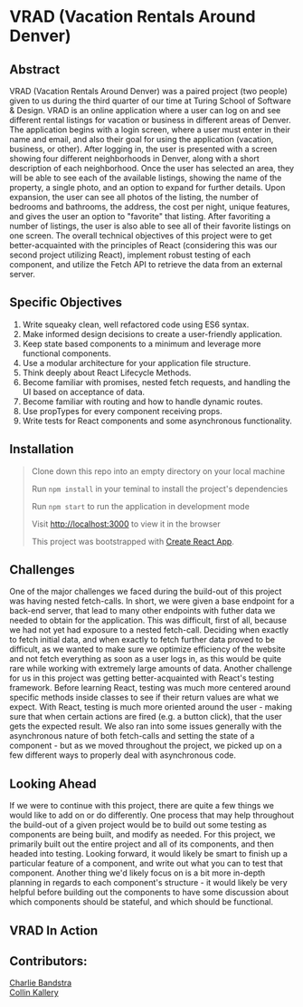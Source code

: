 # VRAD (Vacation Rentals Around Denver)

## Abstract 
VRAD (Vacation Rentals Around Denver) was a paired project (two people) given to us during the third quarter of our time at Turing School of Software & Design. VRAD is an online application where a user can log on and see different rental listings for vacation or business in different areas of Denver. The application begins with a login screen, where a user must enter in their name and email, and also their goal for using the application (vacation, business, or other). After logging in, the user is presented with a screen showing four different neighborhoods in Denver, along with a short description of each neighborhood. Once the user has selected an area, they will be able to see each of the available listings, showing the name of the property, a single photo, and an option to expand for further details. Upon expansion, the user can see all photos of the listing, the number of bedrooms and bathrooms, the address, the cost per night, unique features, and gives the user an option to "favorite" that listing. After favoriting a number of listings, the user is also able to see all of their favorite listings on one screen. The overall technical objectives of this project were to get better-acquainted with the principles of React (considering this was our second project utilizing React), implement robust testing of each component, and utilize the Fetch API to retrieve the data from an external server. 

## Specific Objectives
1. Write squeaky clean, well refactored code using ES6 syntax.
2. Make informed design decisions to create a user-friendly application.
3. Keep state based components to a minimum and leverage more functional components.
4. Use a modular architecture for your application file structure.
5. Think deeply about React Lifecycle Methods.
6. Become familiar with promises, nested fetch requests, and handling the UI based on acceptance of data.
7. Become familiar with routing and how to handle dynamic routes.
8. Use propTypes for every component receiving props.
9. Write tests for React components and some asynchronous functionality.

## Installation 

> Clone down this repo into an empty directory on your local machine
>
> Run `npm install` in your teminal to install the project's dependencies 
>
> Run `npm start` to run the application in development mode
>
> Visit [http://localhost:3000](http://localhost:3000) to view it in the browser
>
> This project was bootstrapped with [Create React App](https://github.com/facebook/create-react-app).

## Challenges

One of the major challenges we faced during the build-out of this project was having nested fetch-calls. In short, we were given a base endpoint for a back-end server, that lead to many other endpoints with futher data we needed to obtain for the application. This was difficult, first of all, because we had not yet had exposure to a nested fetch-call. Deciding when exactly to fetch initial data, and when exactly to fetch further data proved to be difficult, as we wanted to make sure we optimize efficiency of the website and not fetch everything as soon as a user logs in, as this would be quite rare while working with extremely large amounts of data. Another challenge for us in this project was getting better-acquainted with React's testing framework. Before learning React, testing was much more centered around specific methods inside classes to see if their return values are what we expect. With React, testing is much more oriented around the user - making sure that when certain actions are fired (e.g. a button click), that the user gets the expected result. We also ran into some issues generally with the asynchronous nature of both fetch-calls and setting the state of a component - but as we moved throughout the project, we picked up on a few different ways to properly deal with asynchronous code. 

## Looking Ahead

If we were to continue with this project, there are quite a few things we would like to add on or do differently. One process that may help throughout the build-out of a given project would be to build out some testing as components are being built, and modify as needed. For this project, we primarily built out the entire project and all of its components, and then headed into testing. Looking forward, it would likely be smart to finish up a particular feature of a component, and write out what you can to test that component. Another thing we'd likely focus on is a bit more in-depth planning in regards to each component's structure - it would likely be very helpful before building out the components to have some discussion about which components should be stateful, and which should be functional. 

## VRAD In Action

## Contributors:
[Charlie Bandstra](https://github.com/C-Bandstra)  
[Collin Kallery](http://github.com/collinkallery)
